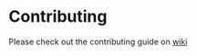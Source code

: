 # Contributing

Please check out the contributing guide on [wiki](https://github.com/wenyan-lang/wenyan/wiki/Contributing)
